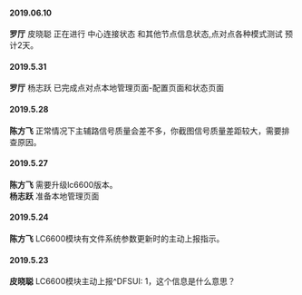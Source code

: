 
#### 2019.06.10
**罗厅**  皮晓聪 正在进行 中心连接状态 和其他节点信息状态,点对点各种模式测试 预计2天。
#### 2019.5.31
**罗厅**  杨志跃 已完成点对点本地管理页面-配置页面和状态页面
#### 2019.5.28
**陈方飞** 正常情况下主辅路信号质量会差不多，你截图信号质量差距较大，需要排查原因。
#### 2019.5.27
**陈方飞** 需要升级lc6600版本。  
**杨志跃** 准备本地管理页面
#### 2019.5.24
**陈方飞** LC6600模块有文件系统参数更新时的主动上报指示。
#### 2019.5.23
**皮晓聪** LC6600模块主动上报^DFSUI: 1，这个信息是什么意思？